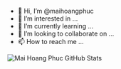 - 👋 Hi, I’m @maihoangphuc
- 👀 I’m interested in ...
- 🌱 I’m currently learning ...
- 💞️ I’m looking to collaborate on ...
- 📫 How to reach me ...

<img src="https://github-readme-stats.vercel.app/api?username=maihoangphuc&show_icons=true&hide_border=true&count_private=true&theme=cobalt&icon_color=fad000" alt="Mai Hoang Phuc GitHub Stats">

<!---
maihoangphuc/maihoangphuc is a ✨ special ✨ repository because its `README.md` (this file) appears on your GitHub profile.
You can click the Preview link to take a look at your changes.
--->
